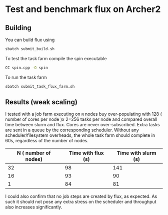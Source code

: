 # Test and benchmark flux on Archer2

## Building

You can build flux using 

```bash
sbatch submit_build.sh
```

To test the task farm compile the spin executable

```bash
CC spin.cpp -O spin
```

To run the task farm

```bash
sbatch submit_task_flux_farm.sh
```

## Results (weak scaling)

I tested with a job farm executing on `N`  nodes buy over-populating with 128 ( number of cores per node  )x 2=256 tasks per node and compared overall time between slurm and flux. Cores are never over-subscribed. Extra tasks are sent in a queue by the corresponding scheduler. Without any scheduler/filesystem overheads, the whole task farm should complete in 60s, regardless of the number of nodes.

N ( number of nodes) | Time with flux (s) | Time with slurm (s)
-- |-- | --
32 | 98 | 141
16 | 93  | 90
1 | 84 | 81

I could also confirm that no job steps are created by flux, as expected. As such it should not pose any extra stress on the scheduler and throughput also increases significantly.
